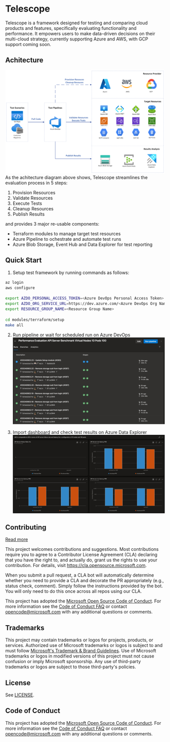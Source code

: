 # Telescope

Telescope is a framework designed for testing and comparing cloud products and features, specifically evaluating functionality and performance. It empowers users to make data-driven decisions on their multi-cloud strategy, currently supporting Azure and AWS, with GCP support coming soon.

## Achitecture
![arch](./docs/imgs/arch.png)
As the achitecture diagram above shows, Telescope streamlines the evaluation process in 5 steps:
1. Provision Resources
2. Validate Resources
3. Execute Tests
4. Cleanup Resources
5. Publish Results

and provides 3 major re-usable components:

* Terraform modules to manage target test resources
* Azure Pipeline to ochestrate and automate test runs
* Azure Blob Storage, Event Hub and Data Explorer for test reporting

## Quick Start
1. Setup test framework by running commands as follows:
```bash
az login
aws configure

export AZDO_PERSONAL_ACCESS_TOKEN=<Azure DevOps Personal Access Token>
export AZDO_ORG_SERVICE_URL=https://dev.azure.com/<Azure DevOps Org Name>
export RESOURCE_GROUP_NAME=<Resource Group Name>

cd modules/terraform/setup
make all
```

2. Run pipeline or wait for scheduled run on Azure DevOps
![pipeline](./docs/imgs/pipeline.jpeg)

3. Import [dashboard](./dashboards/example.json) and check test results on Azure Data Explorer
![results](./docs/imgs/results.jpeg)

## Contributing

[Read more](docs/contributing/readme.md)
<!-- markdown-link-check-disable -->
This project welcomes contributions and suggestions.  Most contributions require you to agree to a
Contributor License Agreement (CLA) declaring that you have the right to, and actually do, grant us
the rights to use your contribution. For details, visit <https://cla.opensource.microsoft.com>.

When you submit a pull request, a CLA bot will automatically determine whether you need to provide
a CLA and decorate the PR appropriately (e.g., status check, comment). Simply follow the instructions
provided by the bot. You will only need to do this once across all repos using our CLA.

This project has adopted the [Microsoft Open Source Code of Conduct](https://opensource.microsoft.com/codeofconduct/).
For more information see the [Code of Conduct FAQ](https://opensource.microsoft.com/codeofconduct/faq/) or
contact [opencode@microsoft.com](mailto:opencode@microsoft.com) with any additional questions or comments.

## Trademarks

This project may contain trademarks or logos for projects, products, or services. Authorized use of Microsoft
trademarks or logos is subject to and must follow [Microsoft's Trademark & Brand Guidelines](https://www.microsoft.com/legal/intellectualproperty/trademarks/usage/general).
Use of Microsoft trademarks or logos in modified versions of this project must not cause confusion or imply Microsoft sponsorship.
Any use of third-party trademarks or logos are subject to those third-party's policies.

## License

See [LICENSE](LICENSE).

## Code of Conduct

This project has adopted the [Microsoft Open Source Code of Conduct](https://opensource.microsoft.com/codeofconduct/). For more information see the [Code of Conduct FAQ](https://opensource.microsoft.com/codeofconduct/faq/) or contact [opencode@microsoft.com](mailto:opencode@microsoft.com) with any additional questions or comments.